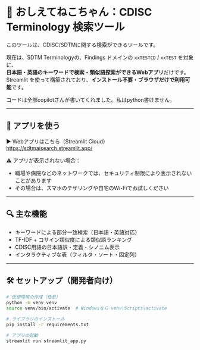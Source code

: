 # 🐾 おしえてねこちゃん：CDISC Terminology 検索ツール

このツールは、CDISC/SDTMに関する検索ができるツールです。

現在は、SDTM Terminologyの、Findings ドメインの `xxTESTCD` / `xxTEST` を対象に、  
**日本語・英語のキーワードで検索・類似語探索ができるWebアプリ**だけです。  
Streamlit を使って構築されており、**インストール不要・ブラウザだけで利用可能**です。

コードは全部copilotさんが書いてくれました。私はpython書けません。

---

## 🚀 アプリを使う

▶️ Webアプリはこちら（Streamlit Cloud）  
https://sdtmaisearch.streamlit.app/

⚠️ アプリが表示されない場合：
- 職場や病院などのネットワークでは、セキュリティ制限により表示されないことがあります
- その場合は、スマホのテザリングや自宅のWi-Fiでお試しください


---

## 🔍 主な機能

- キーワードによる部分一致検索（日本語・英語対応）
- TF-IDF + コサイン類似度による類似語ランキング
- CDISC用語の日本語訳・定義・シノニム表示
- インタラクティブな表（フィルタ・ソート・固定列）

---

## 🛠️ セットアップ（開発者向け）

```bash
# 仮想環境の作成（任意）
python -m venv venv
source venv/bin/activate  # Windowsなら venv\Scripts\activate

# ライブラリのインストール
pip install -r requirements.txt

# アプリの起動
streamlit run streamlit_app.py
